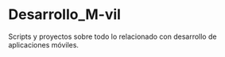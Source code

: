 # Desarrollo_M-vil
Scripts y proyectos sobre todo lo relacionado con desarrollo de aplicaciones móviles.
